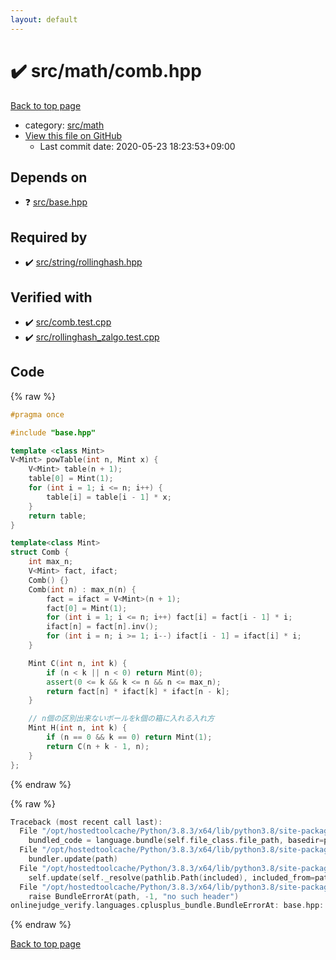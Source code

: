 ```yaml
---
layout: default
---
```


<!-- mathjax config similar to math.stackexchange -->
<script type="text/javascript" async
  src="https://cdnjs.cloudflare.com/ajax/libs/mathjax/2.7.5/MathJax.js?config=TeX-MML-AM_CHTML">
</script>
<script type="text/x-mathjax-config">
  MathJax.Hub.Config({
    TeX: { equationNumbers: { autoNumber: "AMS" }},
    tex2jax: {
      inlineMath: [ ['$','$'] ],
      processEscapes: true
    },
    "HTML-CSS": { matchFontHeight: false },
    displayAlign: "left",
    displayIndent: "2em"
  });
</script>

<script type="text/javascript" src="https://cdnjs.cloudflare.com/ajax/libs/jquery/3.4.1/jquery.min.js"></script>
<script src="https://cdn.jsdelivr.net/npm/jquery-balloon-js@1.1.2/jquery.balloon.min.js" integrity="sha256-ZEYs9VrgAeNuPvs15E39OsyOJaIkXEEt10fzxJ20+2I=" crossorigin="anonymous"></script>
<script type="text/javascript" src="../../../assets/js/copy-button.js"></script>
<link rel="stylesheet" href="../../../assets/css/copy-button.css" />


# :heavy_check_mark: src/math/comb.hpp

<a href="../../../index.html">Back to top page</a>

* category: <a href="../../../index.html#fb2ef479237c7a939531a404fd0e5cb7">src/math</a>
* <a href="{{ site.github.repository_url }}/blob/master/src/math/comb.hpp">View this file on GitHub</a>
    - Last commit date: 2020-05-23 18:23:53+09:00




## Depends on

* :question: <a href="../base.hpp.html">src/base.hpp</a>


## Required by

* :heavy_check_mark: <a href="../string/rollinghash.hpp.html">src/string/rollinghash.hpp</a>


## Verified with

* :heavy_check_mark: <a href="../../../verify/src/comb.test.cpp.html">src/comb.test.cpp</a>
* :heavy_check_mark: <a href="../../../verify/src/rollinghash_zalgo.test.cpp.html">src/rollinghash_zalgo.test.cpp</a>


## Code

<a id="unbundled"></a>
{% raw %}
```cpp
#pragma once

#include "base.hpp"

template <class Mint>
V<Mint> powTable(int n, Mint x) {
    V<Mint> table(n + 1);
    table[0] = Mint(1);
    for (int i = 1; i <= n; i++) {
        table[i] = table[i - 1] * x;
    }
    return table;
}

template<class Mint>
struct Comb {
    int max_n;
    V<Mint> fact, ifact;
    Comb() {}
    Comb(int n) : max_n(n) {
        fact = ifact = V<Mint>(n + 1);
        fact[0] = Mint(1);
        for (int i = 1; i <= n; i++) fact[i] = fact[i - 1] * i;
        ifact[n] = fact[n].inv();
        for (int i = n; i >= 1; i--) ifact[i - 1] = ifact[i] * i;
    }

    Mint C(int n, int k) {
        if (n < k || n < 0) return Mint(0);
        assert(0 <= k && k <= n && n <= max_n);
        return fact[n] * ifact[k] * ifact[n - k];
    }

    // n個の区別出来ないボールをk個の箱に入れる入れ方
    Mint H(int n, int k) {
        if (n == 0 && k == 0) return Mint(1);
        return C(n + k - 1, n);
    }
};

```
{% endraw %}

<a id="bundled"></a>
{% raw %}
```cpp
Traceback (most recent call last):
  File "/opt/hostedtoolcache/Python/3.8.3/x64/lib/python3.8/site-packages/onlinejudge_verify/docs.py", line 349, in write_contents
    bundled_code = language.bundle(self.file_class.file_path, basedir=pathlib.Path.cwd())
  File "/opt/hostedtoolcache/Python/3.8.3/x64/lib/python3.8/site-packages/onlinejudge_verify/languages/cplusplus.py", line 185, in bundle
    bundler.update(path)
  File "/opt/hostedtoolcache/Python/3.8.3/x64/lib/python3.8/site-packages/onlinejudge_verify/languages/cplusplus_bundle.py", line 307, in update
    self.update(self._resolve(pathlib.Path(included), included_from=path))
  File "/opt/hostedtoolcache/Python/3.8.3/x64/lib/python3.8/site-packages/onlinejudge_verify/languages/cplusplus_bundle.py", line 187, in _resolve
    raise BundleErrorAt(path, -1, "no such header")
onlinejudge_verify.languages.cplusplus_bundle.BundleErrorAt: base.hpp: line -1: no such header

```
{% endraw %}

<a href="../../../index.html">Back to top page</a>

